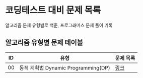 # 코딩테스트 대비 문제 목록
알고리즘 문제 유형별로 백준, 프로그래머스 문제 풀이 기록
## 알고리즘 유형별 문제 테이블
|ID|유형| 문제 목록                                                                               |
|---|------|-------------------------------------------------------------------------------------|
|00|동적 계획법 Dynamic Programming(DP)| [링크](https://github.com/MillPRE/Baekjoon-Algorithm/tree/master/dynamic_programming) |

